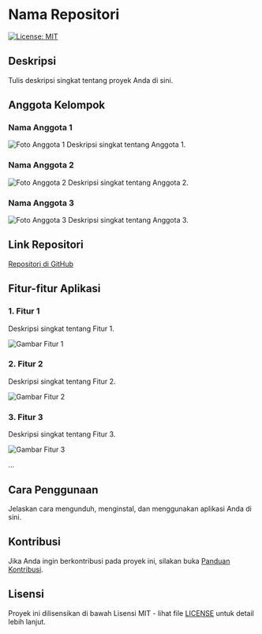 # Nama Repositori

[![License: MIT](https://img.shields.io/badge/License-MIT-yellow.svg)](https://opensource.org/licenses/MIT)

## Deskripsi

Tulis deskripsi singkat tentang proyek Anda di sini.

## Anggota Kelompok

### Nama Anggota 1
![Foto Anggota 1](link_foto_anggota_1.jpg)
Deskripsi singkat tentang Anggota 1.

### Nama Anggota 2
![Foto Anggota 2](link_foto_anggota_2.jpg)
Deskripsi singkat tentang Anggota 2.

### Nama Anggota 3
![Foto Anggota 3](link_foto_anggota_3.jpg)
Deskripsi singkat tentang Anggota 3.

## Link Repositori

[Repositori di GitHub](link_repositori)

## Fitur-fitur Aplikasi

### 1. Fitur 1
Deskripsi singkat tentang Fitur 1.

![Gambar Fitur 1](link_gambar_fitur_1.jpg)

### 2. Fitur 2
Deskripsi singkat tentang Fitur 2.

![Gambar Fitur 2](link_gambar_fitur_2.jpg)

### 3. Fitur 3
Deskripsi singkat tentang Fitur 3.

![Gambar Fitur 3](link_gambar_fitur_3.jpg)

...

## Cara Penggunaan

Jelaskan cara mengunduh, menginstal, dan menggunakan aplikasi Anda di sini.

## Kontribusi

Jika Anda ingin berkontribusi pada proyek ini, silakan buka [Panduan Kontribusi](CONTRIBUTING.md).

## Lisensi

Proyek ini dilisensikan di bawah Lisensi MIT - lihat file [LICENSE](LICENSE) untuk detail lebih lanjut.
